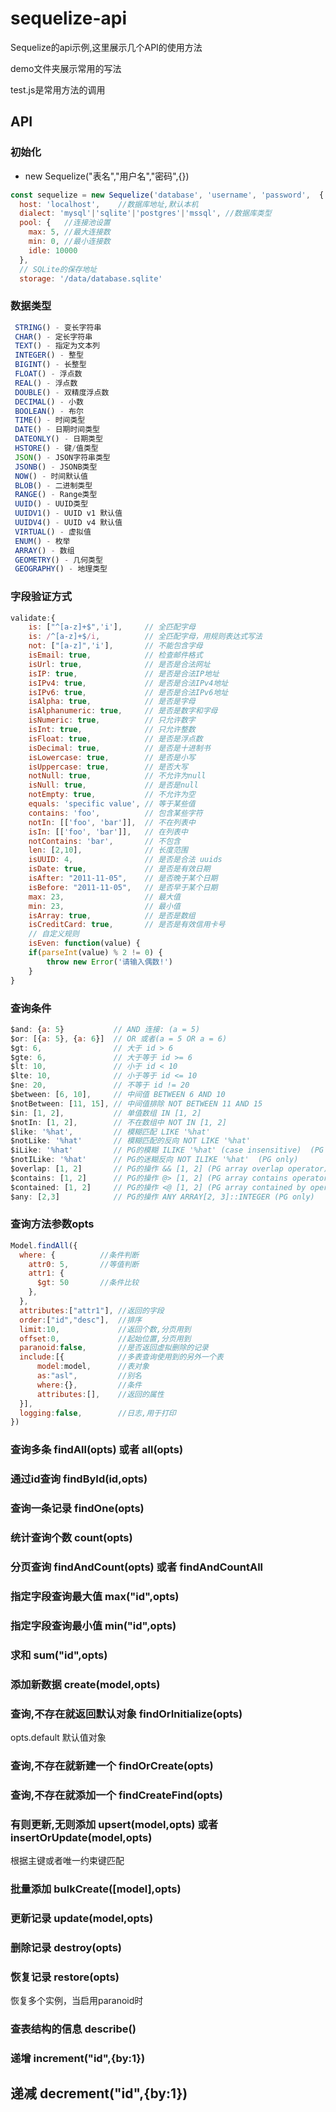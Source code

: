 # sequelize-api
Sequelize的api示例,这里展示几个API的使用方法

demo文件夹展示常用的写法

test.js是常用方法的调用

## API

### 初始化

- new Sequelize("表名","用户名","密码",{})
```javascript
const sequelize = new Sequelize('database', 'username', 'password',  {
  host: 'localhost',    //数据库地址,默认本机
  dialect: 'mysql'|'sqlite'|'postgres'|'mssql', //数据库类型
  pool: {   //连接池设置
    max: 5, //最大连接数
    min: 0, //最小连接数
    idle: 10000
  },
  // SQLite的保存地址
  storage: '/data/database.sqlite'

```
### 数据类型

```javascript
 STRING() - 变长字符串
 CHAR() - 定长字符串
 TEXT() - 指定为文本列
 INTEGER() - 整型
 BIGINT() - 长整型
 FLOAT() - 浮点数
 REAL() - 浮点数
 DOUBLE() - 双精度浮点数
 DECIMAL() - 小数
 BOOLEAN() - 布尔
 TIME() - 时间类型
 DATE() - 日期时间类型
 DATEONLY() - 日期类型
 HSTORE() - 键/值类型
 JSON() - JSON字符串类型
 JSONB() - JSONB类型
 NOW() - 时间默认值
 BLOB() - 二进制类型
 RANGE() - Range类型
 UUID() - UUID类型
 UUIDV1() - UUID v1 默认值
 UUIDV4() - UUID v4 默认值
 VIRTUAL() - 虚拟值
 ENUM() - 枚举
 ARRAY() - 数组
 GEOMETRY() - 几何类型
 GEOGRAPHY() - 地理类型
```

### 字段验证方式

```javascript
validate:{
    is: ["^[a-z]+$",'i'],     // 全匹配字母
    is: /^[a-z]+$/i,          // 全匹配字母，用规则表达式写法
    not: ["[a-z]",'i'],       // 不能包含字母
    isEmail: true,            // 检查邮件格式
    isUrl: true,              // 是否是合法网址
    isIP: true,               // 是否是合法IP地址
    isIPv4: true,             // 是否是合法IPv4地址
    isIPv6: true,             // 是否是合法IPv6地址
    isAlpha: true,            // 是否是字母
    isAlphanumeric: true,     // 是否是数字和字母
    isNumeric: true,          // 只允许数字
    isInt: true,              // 只允许整数
    isFloat: true,            // 是否是浮点数
    isDecimal: true,          // 是否是十进制书
    isLowercase: true,        // 是否是小写
    isUppercase: true,        // 是否大写
    notNull: true,            // 不允许为null
    isNull: true,             // 是否是null
    notEmpty: true,           // 不允许为空
    equals: 'specific value', // 等于某些值
    contains: 'foo',          // 包含某些字符
    notIn: [['foo', 'bar']],  // 不在列表中
    isIn: [['foo', 'bar']],   // 在列表中
    notContains: 'bar',       // 不包含
    len: [2,10],              // 长度范围
    isUUID: 4,                // 是否是合法 uuids
    isDate: true,             // 是否是有效日期
    isAfter: "2011-11-05",    // 是否晚于某个日期
    isBefore: "2011-11-05",   // 是否早于某个日期
    max: 23,                  // 最大值
    min: 23,                  // 最小值
    isArray: true,            // 是否是数组
    isCreditCard: true,       // 是否是有效信用卡号
    // 自定义规则
    isEven: function(value) {
    if(parseInt(value) % 2 != 0) {
        throw new Error('请输入偶数!')
    }
}
```

### 查询条件

``` javascript
$and: {a: 5}           // AND 连接: (a = 5)
$or: [{a: 5}, {a: 6}]  // OR 或者(a = 5 OR a = 6)
$gt: 6,                // 大于 id > 6
$gte: 6,               // 大于等于 id >= 6
$lt: 10,               // 小于 id < 10
$lte: 10,              // 小于等于 id <= 10
$ne: 20,               // 不等于 id != 20
$between: [6, 10],     // 中间值 BETWEEN 6 AND 10
$notBetween: [11, 15], // 中间值排除 NOT BETWEEN 11 AND 15
$in: [1, 2],           // 单值数组 IN [1, 2]
$notIn: [1, 2],        // 不在数组中 NOT IN [1, 2]
$like: '%hat',         // 模糊匹配 LIKE '%hat'
$notLike: '%hat'       // 模糊匹配的反向 NOT LIKE '%hat'
$iLike: '%hat'         // PG的模糊 ILIKE '%hat' (case insensitive)  (PG only)
$notILike: '%hat'      // PG的迷糊反向 NOT ILIKE '%hat'  (PG only)
$overlap: [1, 2]       // PG的操作 && [1, 2] (PG array overlap operator)
$contains: [1, 2]      // PG的操作 @> [1, 2] (PG array contains operator)
$contained: [1, 2]     // PG的操作 <@ [1, 2] (PG array contained by operator)
$any: [2,3]            // PG的操作 ANY ARRAY[2, 3]::INTEGER (PG only)
```
### 查询方法参数opts

```javascript
Model.findAll({
  where: {          //条件判断
    attr0: 5,       //等值判断
    attr1: {
      $gt: 50       //条件比较
    },
  },
  attributes:["attr1"], //返回的字段
  order:["id","desc"],  //排序
  limit:10,             //返回个数,分页用到
  offset:0,             //起始位置,分页用到
  paranoid:false,       //是否返回虚拟删除的记录
  include:[{            //多表查询使用到的另外一个表
      model:model,      //表对象
      as:"asl",         //别名
      where:{},         //条件
      attributes:[],    //返回的属性
  }],  
  logging:false,        //日志,用于打印     
})
```
### 查询多条 findAll(opts) 或者 all(opts)

### 通过id查询  findById(id,opts)

### 查询一条记录   findOne(opts)

### 统计查询个数    count(opts)

### 分页查询    findAndCount(opts) 或者 findAndCountAll

### 指定字段查询最大值  max("id",opts)

### 指定字段查询最小值  min("id",opts)

### 求和    sum("id",opts)

### 添加新数据  create(model,opts)

### 查询,不存在就返回默认对象   findOrInitialize(opts)

opts.default    默认值对象

### 查询,不存在就新建一个   findOrCreate(opts)

### 查询,不存在就添加一个   findCreateFind(opts)

### 有则更新,无则添加   upsert(model,opts)  或者 insertOrUpdate(model,opts)

根据主键或者唯一约束键匹配

### 批量添加    bulkCreate([model],opts)

### 更新记录    update(model,opts)

### 删除记录    destroy(opts)

### 恢复记录    restore(opts)

恢复多个实例，当启用paranoid时

### 查表结构的信息  describe()

### 递增  increment("id",{by:1})

## 递减     decrement("id",{by:1})